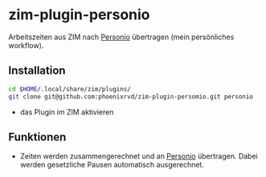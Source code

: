# zim-plugin-personio

Arbeitszeiten aus ZIM nach [Personio](https://www.personio.de/) übertragen (mein persönliches workflow).

## Installation

```bash
cd $HOME/.local/share/zim/plugins/
git clone git@github.com:phoenixrvd/zim-plugin-persomio.git personio
```
* das Plugin im ZIM aktivieren

## Funktionen

* Zeiten werden zusammengerechnet und an [Personio](https://www.personio.de/) übertragen. Dabei werden gesetzliche Pausen automatisch ausgerechnet.
